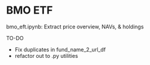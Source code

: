 # BMO ETF

bmo_eft.ipynb: Extract price overview, NAVs, & holdings

TO-DO
- Fix duplicates in fund_name_2_url_df
- refactor out to .py utilities